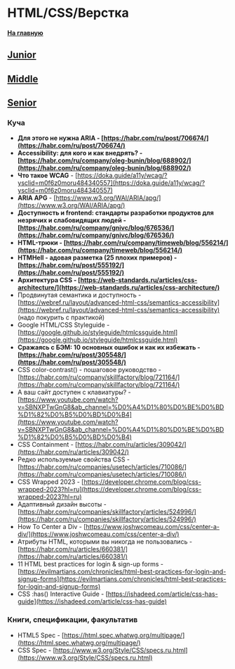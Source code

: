 # HTML/CSS/Верстка

#### [На главную](README.md)

## [Junior](HTML_CSS/Junior.md)

## [Middle](HTML_CSS/Middle.md)

## [Senior](HTML_CSS/Senior.md)

### Куча

- **Для этого не нужна ARIA - [https://habr.com/ru/post/706674/](https://habr.com/ru/post/706674/)**
- **Accessibility: для кого и как внедрять? - [https://habr.com/ru/company/oleg-bunin/blog/688902/](https://habr.com/ru/company/oleg-bunin/blog/688902/)**
- **Что такое WCAG** - [https://doka.guide/a11y/wcag/?ysclid=m0f6z0moru484340557](https://doka.guide/a11y/wcag/?ysclid=m0f6z0moru484340557)
- **ARIA APG** - [https://www.w3.org/WAI/ARIA/apg/](https://www.w3.org/WAI/ARIA/apg/)
- **Доступность и frontend: стандарты разработки продуктов для незрячих и слабовидящих людей - [https://habr.com/ru/company/gnivc/blog/676536/](https://habr.com/ru/company/gnivc/blog/676536/)**
- **HTML-трюки - [https://habr.com/ru/company/timeweb/blog/556214/](https://habr.com/ru/company/timeweb/blog/556214/)**
- **HTMHell - адовая разметка (25 плохих примеров) - [https://habr.com/ru/post/555192/](https://habr.com/ru/post/555192/)**
- **Архитектура CSS - [https://web-standards.ru/articles/css-architecture/](https://web-standards.ru/articles/css-architecture/)**
- Продвинутая семантика и доступность - [https://webref.ru/layout/advanced-html-css/semantics-accessibility](https://webref.ru/layout/advanced-html-css/semantics-accessibility) (надо покурить с практикой)
- Google HTML/CSS Styleguide - [https://google.github.io/styleguide/htmlcssguide.html](https://google.github.io/styleguide/htmlcssguide.html)
- **Сражаясь с БЭМ: 10 основных ошибок и как их избежать - [https://habr.com/ru/post/305548/](https://habr.com/ru/post/305548/)**
- CSS color-contrast() - пошаговое руководство - [https://habr.com/ru/company/skillfactory/blog/721164/](https://habr.com/ru/company/skillfactory/blog/721164/)
- А ваш сайт доступен с клавиатуры? - [https://www.youtube.com/watch?v=SBNXPTwGnG8&ab_channel=%D0%A4%D1%80%D0%BE%D0%BD%D1%82%D0%B5%D0%BD%D0%B4](https://www.youtube.com/watch?v=SBNXPTwGnG8&ab_channel=%D0%A4%D1%80%D0%BE%D0%BD%D1%82%D0%B5%D0%BD%D0%B4)
- CSS Containment - [https://habr.com/ru/articles/309042/](https://habr.com/ru/articles/309042/)
- Редко используемые свойства CSS - [https://habr.com/ru/companies/usetech/articles/710086/](https://habr.com/ru/companies/usetech/articles/710086/)
- CSS Wrapped 2023 - [https://developer.chrome.com/blog/css-wrapped-2023?hl=ru](https://developer.chrome.com/blog/css-wrapped-2023?hl=ru)
- Адаптивный дизайн высоты - [https://habr.com/ru/companies/skillfactory/articles/524996/](https://habr.com/ru/companies/skillfactory/articles/524996/)
- How To Center a Div - [https://www.joshwcomeau.com/css/center-a-div/](https://www.joshwcomeau.com/css/center-a-div/)
- Атрибуты HTML, которыми вы никогда не пользовались - [https://habr.com/ru/articles/660381/](https://habr.com/ru/articles/660381/)
- 11 HTML best practices for login & sign-up forms - [https://evilmartians.com/chronicles/html-best-practices-for-login-and-signup-forms](https://evilmartians.com/chronicles/html-best-practices-for-login-and-signup-forms)
- CSS :has() Interactive Guide - [https://ishadeed.com/article/css-has-guide](https://ishadeed.com/article/css-has-guide)

### Книги, спецификации, факультатив

- HTML5 Spec - [https://html.spec.whatwg.org/multipage/](https://html.spec.whatwg.org/multipage/)
- CSS Spec - [https://www.w3.org/Style/CSS/specs.ru.html](https://www.w3.org/Style/CSS/specs.ru.html)

